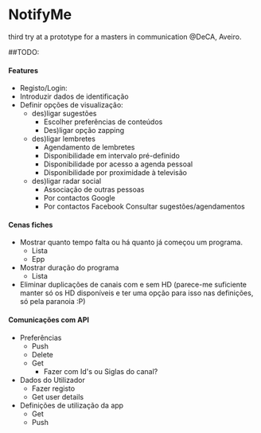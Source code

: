 # NotifyMe
third try at a prototype for a masters in communication @DeCA, Aveiro.

##TODO:

#### Features
* Registo/Login:
*    Introduzir dados de identificação
*    Definir opções de visualização:
     *   des)ligar sugestões
         *   Escolher preferências de conteúdos
         *   Des)ligar opção zapping
     *   des)ligar lembretes
         *   Agendamento de lembretes
         *   Disponibilidade em intervalo pré-definido
         *   Disponibilidade por acesso a agenda pessoal
         *   Disponibilidade por proximidade à televisão
     *   des)ligar radar social
         *   Associação de outras pessoas
         *   Por contactos Google
         *   Por contactos Facebook
Consultar sugestões/agendamentos

#### Cenas fiches
* Mostrar quanto tempo falta ou há quanto já começou um programa.
    * Lista
    * Epp
* Mostrar duração do programa
    * Lista
* Eliminar duplicações de canais com e sem HD
(parece-me suficiente manter só os HD disponíveis e ter uma opção para isso nas definições, só pela paranoia :P)
    
#### Comunicações com API
* Preferências
    * Push
    * Delete
    * Get
        * Fazer com Id's ou Siglas do canal?
* Dados do Utilizador
    * Fazer registo
    * Get user details
* Definições de utilização da app
    * Get
    * Push